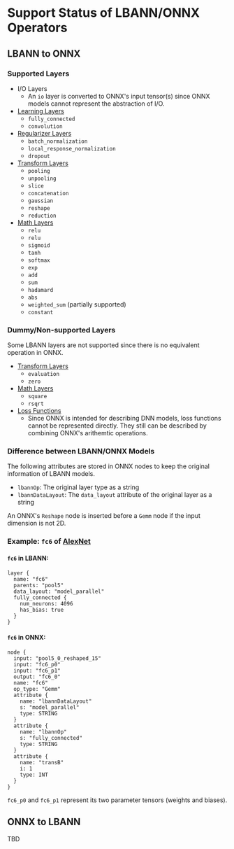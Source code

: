 # Support Status of LBANN/ONNX Operators

## LBANN to ONNX

### Supported Layers
* I/O Layers
  * An `io` layer is converted to ONNX's input tensor(s) since ONNX models cannot represent the abstraction of I/O.
* [Learning Layers](../lbann_onnx/l2o/functions/learnings.py)
  * `fully_connected`
  * `convolution`
* [Regularizer Layers](../lbann_onnx/l2o/functions/regularizers.py)
  * `batch_normalization`
  * `local_response_normalization`
  * `dropout`
* [Transform Layers](../lbann_onnx/l2o/functions/transforms.py)
  * `pooling`
  * `unpooling`
  * `slice`
  * `concatenation`
  * `gaussian`
  * `reshape`
  * `reduction`
* [Math Layers](../lbann_onnx/l2o/functions/math.py)
  * `relu`
  * `relu`
  * `sigmoid`
  * `tanh`
  * `softmax`
  * `exp`
  * `add`
  * `sum`
  * `hadamard`
  * `abs`
  * `weighted_sum` (partially supported)
  * `constant`

### Dummy/Non-supported Layers
Some LBANN layers are not supported since there is no equivalent operation in ONNX.

* [Transform Layers](../lbann_onnx/l2o/functions/transforms.py)
  * `evaluation`
  * `zero`
* [Math Layers](../lbann_onnx/l2o/functions/math.py)
  * `square`
  * `rsqrt`
* [Loss Functions](../lbann_onnx/l2o/functions/losses.py)
  * Since ONNX is intended for describing DNN models, loss functions cannot be represented directly. They still can be described by combining ONNX's arithemtic operations.

### Difference between LBANN/ONNX Models
The following attributes are stored in ONNX nodes to keep the original information of LBANN models.
* `lbannOp`: The original layer type as a string
* `lbannDataLayout`: The `data_layout` attribute of the original layer as a string

An ONNX's `Reshape` node is inserted before a `Gemm` node if the input dimension is not 2D.

### Example: `fc6` of [AlexNet](../../../model_zoo/models/alexnet/model_alexnet.prototext)
#### `fc6` in LBANN:
```
layer {
  name: "fc6"
  parents: "pool5"
  data_layout: "model_parallel"
  fully_connected {
    num_neurons: 4096
    has_bias: true
  }
}
```

#### `fc6` in ONNX:
```
node {
  input: "pool5_0_reshaped_15"
  input: "fc6_p0"
  input: "fc6_p1"
  output: "fc6_0"
  name: "fc6"
  op_type: "Gemm"
  attribute {
    name: "lbannDataLayout"
    s: "model_parallel"
    type: STRING
  }
  attribute {
    name: "lbannOp"
    s: "fully_connected"
    type: STRING
  }
  attribute {
    name: "transB"
    i: 1
    type: INT
  }
}
```
`fc6_p0` and `fc6_p1` represent its two parameter tensors (weights and biases).

## ONNX to LBANN
TBD
